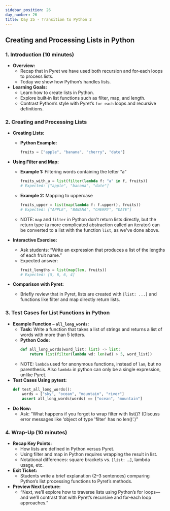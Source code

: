 ```yaml
---
sidebar_position: 26
day_number: 26
title: Day 25 - Transition to Python 2
---
```



## Creating and Processing Lists in Python

### 1. Introduction (10 minutes)
- **Overview:**
  - Recap that in Pyret we have used both recursion and for‑each loops to process lists.
  - Today we show how Python’s handles lists.
- **Learning Goals:**
  - Learn how to create lists in Python.
  - Explore built‑in list functions such as filter, map, and length.
  - Contrast Python’s style with Pyret’s `for each` loops and recursive definitions.

### 2. Creating and Processing Lists
- **Creating Lists:**
  - **Python Example:**
    ```python
    fruits = ["apple", "banana", "cherry", "date"]
    ```
- **Using Filter and Map:**
  - **Example 1:** Filtering words containing the letter “a”
    ```python
    fruits_with_a = list(filter(lambda f: "a" in f, fruits))
    # Expected: ["apple", "banana", "date"]
    ```
  - **Example 2:** Mapping to uppercase
    ```python
    fruits_upper = list(map(lambda f: f.upper(), fruits))
    # Expected: ["APPLE", "BANANA", "CHERRY", "DATE"]
    ```
    
  - NOTE: `map` and `filter` in Python don't return lists directly, but the
    return type (a more complicated abstraction called an iterator) can be
    converted to a list with the function `list`, as we've done above.
    
- **Interactive Exercise:**
  - Ask students: “Write an expression that produces a list of the lengths of each fruit name.”
  - Expected answer:
    ```python
    fruit_lengths = list(map(len, fruits))
    # Expected: [5, 6, 6, 4]
    ```
- **Comparison with Pyret:**
  - Briefly review that in Pyret, lists are created with `[list: ...]` and functions like filter and map directly return lists.
  
### 3. Test Cases for List Functions in Python
- **Example Function – `all_long_words`:**
  - **Task:** Write a function that takes a list of strings and returns a list of words with more than 5 letters.
  - **Python Code:**
    ```python
    def all_long_words(word_list: list) -> list:
        return list(filter(lambda wd: len(wd) > 5, word_list))
    ```
  - NOTE: `lambda` used for anonymous functions, instead of `lam`, but no parenthesis. Also `lambda` in python can only be a single expression, unlike
    Pyret.
- **Test Cases Using pytest:**
    ```python
    def test_all_long_words():
        words = ["sky", "ocean", "mountain", "river"]
        assert all_long_words(words) == ["ocean", "mountain"]
    ```
- **Do Now:**
  - Ask: “What happens if you forget to wrap filter with list()? (Discuss error messages like ‘object of type 'filter' has no len()’.)”

### 4. Wrap-Up (10 minutes)
- **Recap Key Points:**
  - How lists are defined in Python versus Pyret.
  - Using filter and map in Python requires wrapping the result in list.
  - Notational differences: square brackets vs. `[list: …]`, lambda usage, etc.
- **Exit Ticket:**
  - Students write a brief explanation (2–3 sentences) comparing Python’s list processing functions to Pyret’s methods.
- **Preview Next Lecture:**
  - “Next, we’ll explore how to traverse lists using Python’s for loops—and we’ll contrast that with Pyret’s recursive and for‑each loop approaches.”

